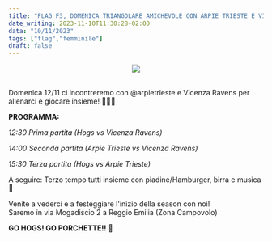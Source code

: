 ```yaml
---
title: "FLAG F3, DOMENICA TRIANGOLARE AMICHEVOLE CON ARPIE TRIESTE E VICENZA RAVENS"
date_writing: 2023-11-10T11:30:28+02:00
data: "10/11/2023"
tags: ["flag","femminile"]
draft: false
---
```


<center>
<img class="articolo" src="../img/2023/flag_f3_triangolare_arpie_ravens.jpg">
</center>
<br />

Domenica 12/11 ci incontreremo con @arpietrieste e Vicenza Ravens per allenarci e giocare insieme! 💪🏼🏈  
  
**PROGRAMMA:**  
  
*12:30 Prima partita (Hogs vs Vicenza Ravens)*  
  
*14:00 Seconda partita (Arpie Trieste vs Vicenza Ravens)*  
  
*15:30 Terza partita (Hogs vs Arpie Trieste)*  
  
A seguire: Terzo tempo tutti insieme con piadine/Hamburger, birra e musica 🍻  
  
Venite a vederci e a festeggiare l'inizio della season con noi!   
Saremo in via Mogadiscio 2 a Reggio Emilia (Zona Campovolo)    
    
**GO HOGS! GO PORCHETTE!!** 🐷  
  
